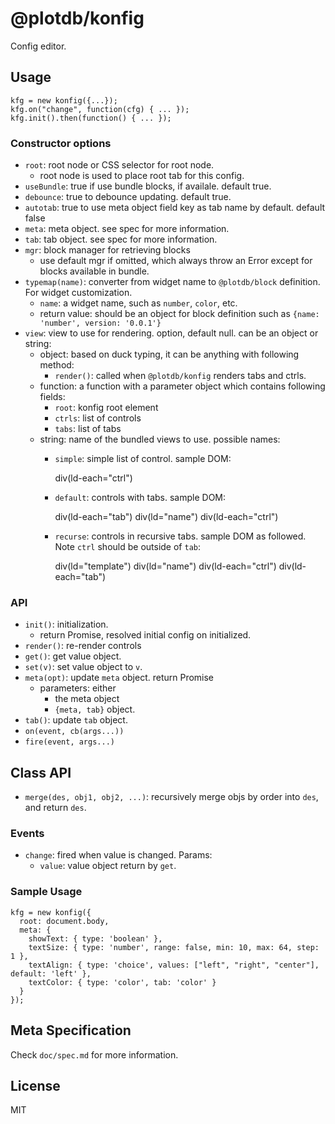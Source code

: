 # @plotdb/konfig

Config editor.


## Usage

    kfg = new konfig({...});
    kfg.on("change", function(cfg) { ... });
    kfg.init().then(function() { ... });


### Constructor options

 - `root`: root node or CSS selector for root node.
   - root node is used to place root tab for this config.
 - `useBundle`: true if use bundle blocks, if availale. default true.
 - `debounce`: true to debounce updating. default true.
 - `autotab`: true to use meta object field key as tab name by default. default false
 - `meta`: meta object. see spec for more information.
 - `tab`: tab object. see spec for more information.
 - `mgr`: block manager for retrieving blocks
   - use default mgr if omitted, which always throw an Error except for blocks available in bundle.
 - `typemap(name)`: converter from widget name to `@plotdb/block` definition. For widget customization.
   - `name`: a widget name, such as `number`, `color`, etc.
   - return value: should be an object for block definition such as `{name: 'number', version: '0.0.1'}`
 - `view`: view to use for rendering. option, default null. can be an object or string:
   - object: based on duck typing, it can be anything with following method:
     - `render()`: called when `@plotdb/konfig` renders tabs and ctrls.
   - function: a function with a parameter object which contains following fields:
     - `root`: konfig root element
     - `ctrls`: list of controls
     - `tabs`: list of tabs
   - string: name of the bundled views to use. possible names:
     - `simple`: simple list of control. sample DOM:

       div(ld-each="ctrl")

     - `default`: controls with tabs. sample DOM:

       div(ld-each="tab")
         div(ld="name")
         div(ld-each="ctrl")

     - `recurse`: controls in recursive tabs. sample DOM as followed. Note `ctrl` should be outside of `tab`:

       div(ld="template")
         div(ld="name")
         div(ld-each="ctrl")
         div(ld-each="tab")


### API

 - `init()`: initialization.
    - return Promise, resolved initial config on initialized.
 - `render()`: re-render controls
 - `get()`: get value object.
 - `set(v)`: set value object to `v`.
 - `meta(opt)`: update `meta` object. return Promise
   - parameters: either
     - the meta object
     - `{meta, tab}` object.
 - `tab()`: update `tab` object.
 - `on(event, cb(args...))`
 - `fire(event, args...)`


## Class API

 - `merge(des, obj1, obj2, ...)`: recursively merge objs by order into `des`, and return `des`.


### Events

 - `change`: fired when value is changed. Params:
   - `value`: value object return by `get`.

### Sample Usage

    kfg = new konfig({
      root: document.body,
      meta: {
        showText: { type: 'boolean' },
        textSize: { type: 'number', range: false, min: 10, max: 64, step: 1 },
        textAlign: { type: 'choice', values: ["left", "right", "center"], default: 'left' },
        textColor: { type: 'color', tab: 'color' }
      }
    });


## Meta Specification

Check `doc/spec.md` for more information.


## License

MIT
